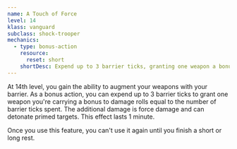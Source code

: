 ```yaml
---
name: A Touch of Force
level: 14
klass: vanguard
subclass: shock-trooper
mechanics:
  - type: bonus-action
    resource:
      reset: short
    shortDesc: Expend up to 3 barrier ticks, granting one weapon a bonus to damage rolls equal to the number of barrier ticks spent. The additional damage is force damage and can detonate primed targets.
---
```

At 14th level, you gain the ability to augment your weapons with your barrier. As a bonus action, you can expend
up to 3 barrier ticks to grant one weapon you're carrying a bonus to damage rolls equal to the number
of barrier ticks spent. The additional damage is force damage and can detonate primed targets. This effect lasts
1 minute.

Once you use this feature, you can't use it again until you finish a short or long rest.
